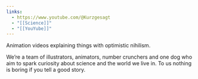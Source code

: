 ```yaml
---
links:
  - https://www.youtube.com/@Kurzgesagt
  - "[[Science]]"
  - "[[YouYube]]"
---
```

Animation videos explaining things with optimistic nihilism.

We’re a team of illustrators, animators, number crunchers and one dog who aim to spark curiosity about science and the world we live in. To us nothing is boring if you tell a good story.
